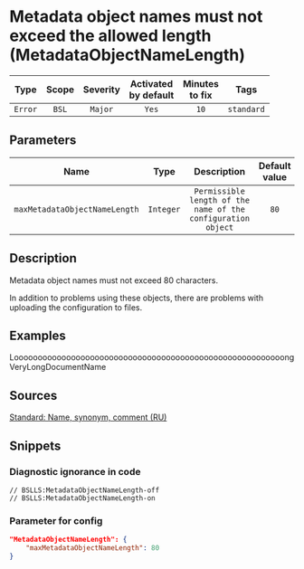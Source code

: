# Metadata object names must not exceed the allowed length (MetadataObjectNameLength)

|  Type   | Scope | Severity |    Activated<br>by default    |    Minutes<br>to fix    |    Tags    |
|:-------:|:-----:|:--------:|:-----------------------------:|:-----------------------:|:----------:|
| `Error` | `BSL` | `Major`  |             `Yes`             |          `10`           | `standard` |

## Parameters


|             Name              |   Type    |                         Description                          | Default value |
|:-----------------------------:|:---------:|:------------------------------------------------------------:|:-------------:|
| `maxMetadataObjectNameLength` | `Integer` | `Permissible length of the name of the configuration object` |     `80`      |
<!-- Блоки выше заполняются автоматически, не трогать -->
## Description
<!-- Описание диагностики заполняется вручную. Необходимо понятным языком описать смысл и схему работу -->

Metadata object names must not exceed 80 characters.

In addition to problems using these objects, there are problems with uploading the configuration to files.

## Examples

LooooooooooooooooooooooooooooooooooooooooooooooooooooooooongVeryLongDocumentName

## Sources
<!-- Необходимо указывать ссылки на все источники, из которых почерпнута информация для создания диагностики -->

[Standard: Name, synonym, comment (RU)](https://its.1c.ru/db/v8std#content:474:hdoc:2.3)

## Snippets

<!-- Блоки ниже заполняются автоматически, не трогать -->
### Diagnostic ignorance in code

```bsl
// BSLLS:MetadataObjectNameLength-off
// BSLLS:MetadataObjectNameLength-on
```

### Parameter for config

```json
"MetadataObjectNameLength": {
    "maxMetadataObjectNameLength": 80
}
```
